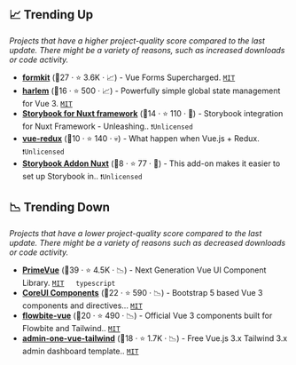 ## 📈 Trending Up

_Projects that have a higher project-quality score compared to the last update. There might be a variety of reasons, such as increased downloads or code activity._

- <b><a href="https://github.com/formkit/formkit">formkit</a></b> (🥈27 ·  ⭐ 3.6K · 📈) - Vue Forms Supercharged. <code><a href="http://bit.ly/34MBwT8">MIT</a></code>
- <b><a href="https://github.com/andrewcourtice/harlem">harlem</a></b> (🥉16 ·  ⭐ 500 · 📈) - Powerfully simple global state management for Vue 3. <code><a href="http://bit.ly/34MBwT8">MIT</a></code> <code><img src="https://img.shields.io/badge/Vue-3-green.svg" style="display:inline;" width="13" height="13"></code>
- <b><a href="https://github.com/storybook-vue/storybook-nuxt">Storybook for Nuxt framework</a></b> (🥉14 ·  ⭐ 110 · 🐣) - Storybook integration for Nuxt Framework - Unleashing.. <code>❗Unlicensed</code>
- <b><a href="https://github.com/yang-wei/vue-redux">vue-redux</a></b> (🥉10 ·  ⭐ 140 · 💀) - What happen when Vue.js + Redux. <code>❗Unlicensed</code>
- <b><a href="https://github.com/hirotaka/storybook-addon-nuxt">Storybook Addon Nuxt</a></b> (🥉8 ·  ⭐ 77 · 🐣) - This add-on makes it easier to set up Storybook in.. <code>❗Unlicensed</code>

## 📉 Trending Down

_Projects that have a lower project-quality score compared to the last update. There might be a variety of reasons such as decreased downloads or code activity._

- <b><a href="https://github.com/primefaces/primevue">PrimeVue</a></b> (🥈39 ·  ⭐ 4.5K · 📉) - Next Generation Vue UI Component Library. <code><a href="http://bit.ly/34MBwT8">MIT</a></code> <code><img src="https://img.shields.io/badge/Vue-3-green.svg" style="display:inline;" width="13" height="13"></code> <code>typescript</code>
- <b><a href="https://github.com/coreui/coreui-vue">CoreUI Components</a></b> (🥈22 ·  ⭐ 590 · 📉) - Bootstrap 5 based Vue 3 components and directives... <code><a href="http://bit.ly/34MBwT8">MIT</a></code>
- <b><a href="https://github.com/themesberg/flowbite-vue">flowbite-vue</a></b> (🥉20 ·  ⭐ 490 · 📉) - Official Vue 3 components built for Flowbite and Tailwind.. <code><a href="http://bit.ly/34MBwT8">MIT</a></code>
- <b><a href="https://github.com/justboil/admin-one-vue-tailwind">admin-one-vue-tailwind</a></b> (🥇18 ·  ⭐ 1.7K · 📉) - Free Vue.js 3.x Tailwind 3.x admin dashboard template.. <code><a href="http://bit.ly/34MBwT8">MIT</a></code> <code><img src="https://img.shields.io/badge/Vue-3-green.svg" style="display:inline;" width="13" height="13"></code>

